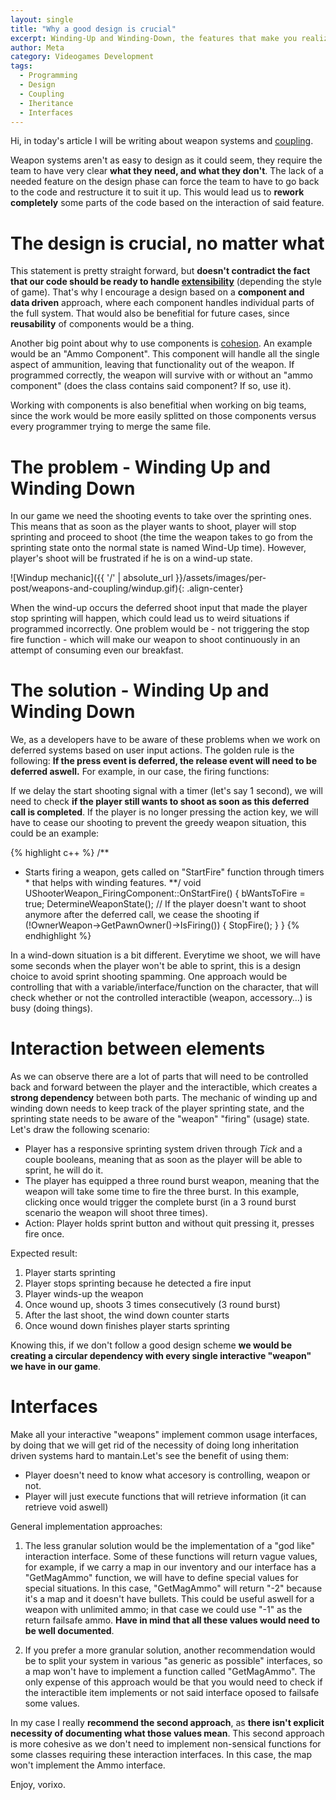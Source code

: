 ```yaml
---
layout: single
title: "Why a good design is crucial"
excerpt: Winding-Up and Winding-Down, the features that make you realize that designing a weapon framework is not as easy to decouple.
author: Meta
category: Videogames Development
tags:
  - Programming
  - Design
  - Coupling
  - Iheritance
  - Interfaces
---
```


Hi, in today's article I will be writing about weapon systems and [coupling](https://en.wikipedia.org/wiki/Coupling_(computer_programming)).

Weapon systems aren't as easy to design as it could seem, they require the team to have very clear **what they need, and what they don't**. The lack of a needed feature on the design phase can force the team to have to go back to the code and restructure it to suit it up. This would lead us to **rework  completely** some parts of the code based on the interaction of said feature. 

# The design is crucial, no matter what

This statement is pretty straight forward, but **doesn't contradict the fact that our code should be ready to handle [extensibility](https://en.wikipedia.org/wiki/Extensibility)** (depending the style of game). That's why I encourage a design based on a **component and data driven** approach, where each component handles individual parts of the full system. That would also be benefitial for future cases, since **reusability** of components would be a thing. 

Another big point about why to use components is [cohesion](https://en.wikipedia.org/wiki/Cohesion_(computer_science)). An example would be an "Ammo Component". This component will handle all the single aspect of ammunition, leaving that functionality out of the weapon. If programmed correctly, the weapon will survive with or without an "ammo component" (does the class contains said component? If so, use it). 

Working with components is also benefitial when working on big teams, since the work would be more easily splitted on those components versus every programmer trying to merge the same file.

# The problem - Winding Up and Winding Down

In our game we need the shooting events to take over the sprinting ones. This means that as soon as the player wants to shoot, player will stop sprinting and proceed to shoot (the time the weapon takes to go from the sprinting state onto the normal state is named Wind-Up time). However, player's shoot will be frustrated if he is on a wind-up state. 

![Windup mechanic]({{ '/' | absolute_url }}/assets/images/per-post/weapons-and-coupling/windup.gif){: .align-center}

When the wind-up occurs the deferred shoot input that made the player stop sprinting will happen, which could lead us to weird situations if programmed incorrectly. One problem would be - not triggering the stop fire function - which will make our weapon to shoot continuously in an attempt of consuming even our breakfast.

# The solution - Winding Up and Winding Down

We, as a developers have to be aware of these problems when we work on deferred systems based on user input actions. The golden rule is the following: **If the press event is deferred, the release event will need to be deferred aswell.** For example, in our case, the firing functions:

If we delay the start shooting signal with a timer (let's say 1 second), we will need to check **if the player still wants to shoot as soon as this deferred call is completed**. If the player is no longer pressing the action key, we will have to cease our shooting to prevent the greedy weapon situation, this could be an example:

{% highlight c++ %}
/**
* Starts firing a weapon, gets called on "StartFire" function through timers * that helps with  winding features.
**/
void UShooterWeapon_FiringComponent::OnStartFire() {
  bWantsToFire = true;
  DetermineWeaponState();
	// If the player doesn't want to shoot anymore after the deferred call, we cease the shooting
	if (!OwnerWeapon->GetPawnOwner()->IsFiring()) {
		StopFire();
	}
}
{% endhighlight %}

 In a wind-down situation is a bit different. Everytime we shoot, we will have some seconds when the player won't be able to sprint, this is a design choice to avoid sprint shooting spamming. One approach would be controlling that with a variable/interface/function on the character, that will check whether or not the controlled interactible (weapon, accessory…) is busy (doing things). 

# Interaction between elements

As we can observe there are a lot of parts that will need to be controlled back and forward between the player and the interactible, which creates a **strong dependency** between both parts. The mechanic of winding up and winding down needs to keep track of the player sprinting state, and the sprinting state needs to be aware of the "weapon" "firing" (usage) state. Let's draw the following scenario:

  * Player has a responsive sprinting system driven through _Tick_ and a couple booleans, meaning that as soon as the player will be able to sprint, he will do it.
  * The player has equipped a three round burst weapon, meaning that the weapon will take some time to fire the three burst. In this example, clicking once would trigger the complete burst (in a 3 round burst scenario the weapon will shoot three times).
  * Action: Player holds sprint button and without quit pressing it, presses fire once.

Expected result:

  1. Player starts sprinting
  2. Player stops sprinting because he detected a fire input
  3. Player winds-up the weapon
  4. Once wound up, shoots 3 times consecutively (3 round burst)
  5. After the last shoot, the wind down counter starts
  6. Once wound down finishes player starts sprinting

Knowing this, if we don't follow a good design scheme **we would be creating a circular dependency with every single interactive "weapon" we have in our game**. 

# Interfaces

Make all your interactive "weapons" implement common usage interfaces, by doing that we will get rid of the necessity of doing long inheritation driven systems hard to mantain.Let's see the benefit of using them:

  * Player doesn't need to know what accesory is controlling, weapon or not.
  * Player will just execute functions that will retrieve information (it can retrieve void aswell)

General implementation approaches:

  1. The less granular solution would be the implementation of a "god like" interaction interface. Some of these functions will return vague values, for example, if we carry a map in our inventory and our interface has a "GetMagAmmo" function, we will have to define special values for special situations. In this case, "GetMagAmmo" will return "-2" because it's a map and it doesn't have bullets. This could be useful aswell for a weapon with unlimited ammo; in that case we could use "-1" as the return failsafe ammo. **Have in mind that all these values would need to be well documented**.
  
  2.  If you prefer a more granular solution, another recommendation would be to split your system in various "as generic as possible" interfaces, so a map won't have to implement a function called "GetMagAmmo". The only expense of this approach would be that you would need to check if the interactible item implements or not said interface oposed to failsafe some values.

In my case I really **recommend the second approach**, as **there isn't explicit necessity of documenting what those values mean**. This second approach is more cohesive as we don't need to implement non-sensical functions for some classes requiring these interaction interfaces. In this case, the map won't implement the Ammo interface.

Enjoy, vorixo.